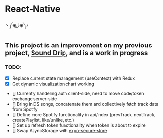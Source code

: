 # React-Native
ヽ༼◉ل͜◉༽ﾉ

## This project is an improvement on my previous project, [Sound Drip](https://github.com/coryortega/SoundDripFE), and is a work in progress

### TODO:
- [x] Replace current state management (useContext) with Redux
- [x] Get dynamic visualization chart working
- [] Currently handeling auth client-side, need to move code/token exchange server-side
- [] Bring in DS songs, concatenate them and collectively fetch track data from Spotify
- [] Define more Spotify functionality in api/index (prevTrack, nextTrack, createPlaylist, like/unlike, etc.)
- [] Set up refresh token functionality when token is about to expire
- [] Swap AsyncStorage with [expo-secure-store](https://docs.expo.io/guides/authentication/#storing-data)

